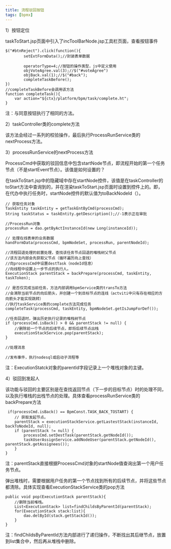 ```yaml
---
title: 流程驳回按钮
tags: [bpmx]
---
```


1）按钮定位

taskToStart.jsp页面中引入了incToolBarNode.jsp工具栏页面，查看按钮事件

```
$("#btnReject").click(function(){
        setExtFormData();//封装表单数据
        
        operatorType=4;//按钮的操作类型，js中定义使用
        objVoteAgree.val(3);//$("#voteAgree")
        objBack.val(1);//$("#back");
        completeTaskBefore(); 
})
//completeTaskBefore会调用该方法
function completeTask(){
    var action="${ctx}/platform/bpm/task/complete.ht";
}
```

注：与同意按钮执行了相同的方法。

2）taskController类的complete方法

该方法会经过一系列的校验操作，最后执行ProcessRunService类的nextProcess方法。

3）processRunService的nextProcess方法

ProcessCmd中获取的驳回信息中包含startNode节点，即流程开始的第一个任务节点（不是startEvent节点）。该值是如何设置的？

在taskToStart.jsp中的隐藏域中存在startNode控件，该值是在taskController的toStart方法中查询到的，并在渲染taskToStart.jsp页面时设置到控件上的。即，在代办中执行任务时，startNode控件的默认值为toBackNodeId（）。

```
// 获取任务对象
TaskEntity taskEntity = getTaskEntByCmd(processCmd);
String taskStatus = taskEntity.getDescription();//-1表示正在审批

//ProcessRun对象
processRun = dao.getByActInstanceId(new Long(instanceId));

// 处理在线表单的业务数据
handFormData(processCmd, bpmNodeSet, processRun, parentNodeId);

//流程回退处理的前置处理，查找该任务节点回退的堆栈树父节点
//该方法内部会先获取父节点（循环遍历向上查找）
//向processCmd中设置destTask（nodeId信息）
//向线程中设置上一步节点的执行人。
ExecutionStack parentStack = backPrepare(processCmd, taskEntity, taskToken);

// 是否仅完成当前任务，方法内部调用bpmService类的transTo方法
//会清除当前节点的向后箭头，并创建一个到目标节点的连线（actviti中只有存在相应的方向箭头才能实现跳转）
//执行taskService类的complete方法完成任务
completeTask(processCmd, taskEntity, bpmNodeSet.getIsJumpForDef());

//任务回退时，弹出历史执行记录的堆栈树节点
if (processCmd.isBack() > 0 && parentStack != null) {
    //删除前一个节点的后续节点，即将后续节点出栈
    executionStackService.pop(parentStack);
} 

//处理消息

//发布事件，执行nodesql或启动子流程等
```

注：ExecutionStatck对象的parentId字段记录上一个堆栈对象的主键。

4）驳回到发起人

该功能与驳回的主要区别是在查找返回节点（下一步的目标节点）时的处理不同，以及执行堆栈的出栈节点的处理。具体查看processRunService类的backPrepare方法

```
 if(processCmd.isBack() == BpmConst.TASK_BACK_TOSTART) {
    // 获取发起节点。
    parentStack = executionStackService.getLastestStack(instanceId, backToNodeId, null);
    if (parentStack != null) {
        processCmd.setDestTask(parentStack.getNodeId());
        taskUserAssignService.addNodeUser(parentStack.getNodeId(), parentStack.getAssignees());
    }
}
```

注：parentStack直接根据ProcessCmd对象的startNode值查询出第一个用户任务节点。

弹出堆栈时，需要根据用户任务的第一个节点找到所有的后续节点，并将这些节点都清除。具体实现查看ExecutionStackService类的pop方法

```
public void pop(ExecutionStack parentStack){
    //删除当前堆栈。
    List<ExecutionStack> list=findChildsByParentId(parentStack);
    for(ExecutionStack stack:list){
        dao.delById(stack.getStackId());
    }
}
```

注：findChildsByParentId方法内部进行了递归操作，不断找出其后继节点，放置到list集合中，然后再从堆栈中删除。